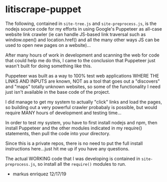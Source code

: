 # litiscrape-puppet

The following, contained in `site-tree.js` and `site-preprocess.js`, is the nodejs source code for my efforts in using Google's Puppeteer as all-case website link crawler (ie can handle JS-based link traversal such as window.open() and location.href() and all the many other ways JS can be used to open new pages on a website)...

After many hours of work in development and scanning the web for code that could help me do this, I came to the conclusion that Puppeteer just wasn't built for doing something like this.

Puppeteer was built as a way to 100% test web applications WHERE THE LINKS AND INPUTS are known, NOT as a tool that goes out a "discovers" and "maps" totally unknown websites, so some of the functionality I need just isn't available in the base code of the project.  

I did manage to get my system to actually "click" links and load the pages, so building out a very powerful crawler probabaly is possible, but would require MANY hours of development and testing time...

In order to test my system, you have to first install nodejs and npm, then install Puppeteer and the other modules indicated in my require() statements, then pull the code into your directory.

Since this is a private repos, there is no need to put the full install instructions here...just hit me up if you have any questions.

The actual WORKING code that I was developing is contained in `site-preprocess.js`, so install all the `require()` modules to run.

- markus enriquez  12/17/19
